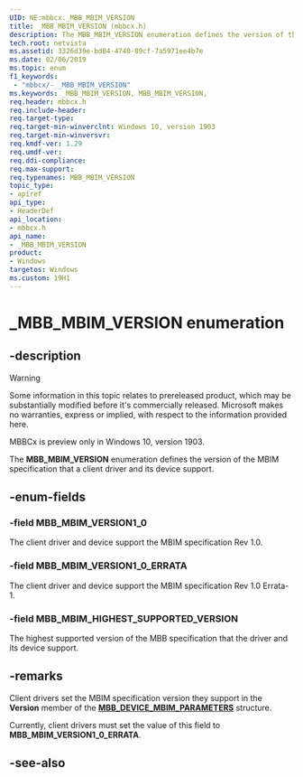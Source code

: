 ```yaml
---
UID: NE:mbbcx._MBB_MBIM_VERSION
title: _MBB_MBIM_VERSION (mbbcx.h)
description: The MBB_MBIM_VERSION enumeration defines the version of the MBIM specification that a client driver and its device support. 
tech.root: netvista
ms.assetid: 3326d39e-bd84-4740-89cf-7a5971ee4b7e
ms.date: 02/06/2019
ms.topic: enum
f1_keywords:
 - "mbbcx/-	_MBB_MBIM_VERSION"
ms.keywords: _MBB_MBIM_VERSION, MBB_MBIM_VERSION, 
req.header: mbbcx.h
req.include-header:
req.target-type:
req.target-min-winverclnt: Windows 10, version 1903
req.target-min-winversvr:
req.kmdf-ver: 1.29
req.umdf-ver:
req.ddi-compliance:
req.max-support:
req.typenames: MBB_MBIM_VERSION
topic_type: 
- apiref
api_type: 
- HeaderDef
api_location: 
- mbbcx.h
api_name: 
- _MBB_MBIM_VERSION
product:
- Windows
targetos: Windows
ms.custom: 19H1
---
```


# _MBB_MBIM_VERSION enumeration

## -description

> [!WARNING]
> Some information in this topic relates to prereleased product, which may be substantially modified before it's commercially released. Microsoft makes no warranties, express or implied, with respect to the information provided here.
> 
> MBBCx is preview only in Windows 10, version 1903.

The **MBB_MBIM_VERSION** enumeration defines the version of the MBIM specification that a client driver and its device support. 

## -enum-fields

### -field MBB_MBIM_VERSION1_0 

The client driver and device support the MBIM specification Rev 1.0.

### -field MBB_MBIM_VERSION1_0_ERRATA 

The client driver and device support the MBIM specification Rev 1.0 Errata-1.

### -field MBB_MBIM_HIGHEST_SUPPORTED_VERSION

The highest supported version of the MBB specification that the driver and its device support.

## -remarks

Client drivers set the MBIM specification version they support in the **Version** member of the [**MBB_DEVICE_MBIM_PARAMETERS**](ns-mbbcx-_mbb_device_mbim_parameters.md) structure. 

Currently, client drivers must set the value of this field to **MBB_MBIM_VERSION1_0_ERRATA**.

## -see-also
